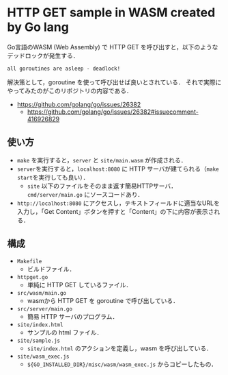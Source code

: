 # HTTP GET sample in WASM created by Go lang

Go言語のWASM (Web Assembly) で HTTP GET を呼び出すと，以下のようなデッドロックが発生する．

```
all goroutines are asleep - deadlock!
```

解決策として，goroutine を使って呼び出せば良いとされている．
それで実際にやってみたのがこのリポジトリの内容である．

* https://github.com/golang/go/issues/26382
    * https://github.com/golang/go/issues/26382#issuecomment-416926829

## 使い方

* `make` を実行すると，`server` と `site/main.wasm` が作成される．
* `server`を実行すると，`localhost:8080` に HTTP サーバが建てられる（`make start`を実行しても良い）．
    * `site` 以下のファイルをそのまま返す簡易HTTPサーバ．`cmd/server/main.go` にソースコードあり．
* `http://localhost:8080` にアクセスし，テキストフィールドに適当なURLを入力し，「Get Content」ボタンを押すと「Content」の下に内容が表示される．

## 構成

* `Makefile`
    * ビルドファイル．
* `httpget.go`
    * 単純に HTTP GET しているファイル．
* `src/wasm/main.go`
    * wasmから HTTP GET を goroutine で呼び出している．
* `src/server/main.go`
    * 簡易 HTTP サーバのプログラム．
* `site/index.html`
    * サンプルの html ファイル．
* `site/sample.js`
    * `site/index.html` のアクションを定義し，wasm を呼び出している．
* `site/wasm_exec.js`
    * `${GO_INSTALLED_DIR}/misc/wasm/wasm_exec.js` からコピーしたもの．
